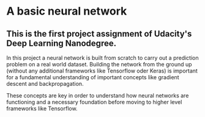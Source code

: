 # A basic neural network

## This is the first project assignment of Udacity's Deep Learning Nanodegree.

In this project a neural network is built from scratch to carry out a prediction problem on a real world dataset. 
Building the network from the ground up (without any additional frameworks like Tensorflow oder Keras) is important for 
a fundamental understanding of important concepts like gradient descent and backpropagation.

These concepts are key in order to understand how neural networks are functioning and a necessary foundation before moving to 
higher level frameworks like Tensorflow.

